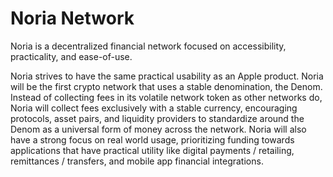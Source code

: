 # Noria Network

Noria is a decentralized financial network focused on accessibility, practicality, and ease-of-use.

Noria strives to have the same practical usability as an Apple product. Noria will be the first crypto network that uses a stable denomination, the Denom. Instead of collecting fees in its volatile network token as other networks do, Noria will collect fees exclusively with a stable currency, encouraging protocols, asset pairs, and liquidity providers to standardize around the Denom as a universal form of money across the network. Noria will also have a strong focus on real world usage, prioritizing funding towards applications that have practical utility like digital payments / retailing, remittances / transfers, and mobile app financial integrations.
